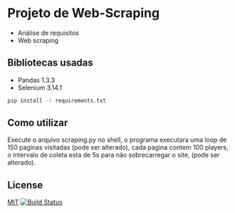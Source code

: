 # Projeto de Web-Scraping

* Análise de requisitos
* Web scraping

## Bibliotecas usadas

* Pandas 1.3.3
* Selenium 3.14.1
```bash
pip install -r requirements.txt
```

## Como utilizar

Execute o arquivo scraping.py no shell, o programa executara uma loop de 150 paginas visitadas (pode ser alterado), cada pagina contem 100 players, o intervalo de coleta esta de 5s para não sobrecarregar o site, (pode ser alterado).

## License
[MIT](https://choosealicense.com/licenses/mit/)
[![Build Status](https://app.travis-ci.com/ValadaresX/Warcraftlogs_statistic.svg?branch=main)](https://app.travis-ci.com/ValadaresX/Warcraftlogs_statistic)